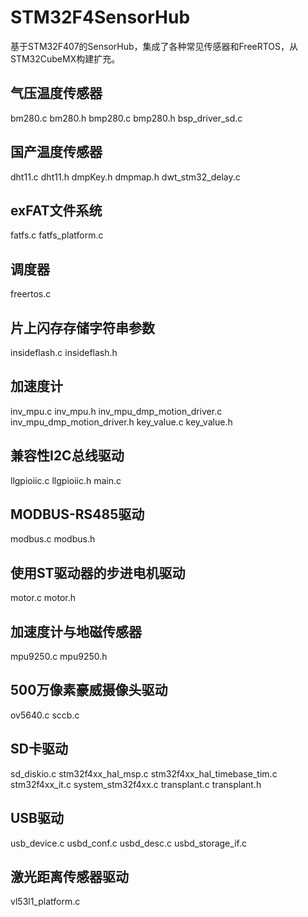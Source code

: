 # STM32F4SensorHub
基于STM32F407的SensorHub，集成了各种常见传感器和FreeRTOS，从STM32CubeMX构建扩充。

## 气压温度传感器
bm280.c
bm280.h
bmp280.c
bmp280.h
bsp_driver_sd.c
## 国产温度传感器
dht11.c
dht11.h
dmpKey.h
dmpmap.h
dwt_stm32_delay.c
## exFAT文件系统
fatfs.c
fatfs_platform.c
## 调度器
freertos.c
## 片上闪存存储字符串参数
insideflash.c
insideflash.h
## 加速度计
inv_mpu.c
inv_mpu.h
inv_mpu_dmp_motion_driver.c
inv_mpu_dmp_motion_driver.h
key_value.c
key_value.h
## 兼容性I2C总线驱动
llgpioiic.c
llgpioiic.h
main.c
## MODBUS-RS485驱动
modbus.c
modbus.h
## 使用ST驱动器的步进电机驱动
motor.c
motor.h
## 加速度计与地磁传感器
mpu9250.c
mpu9250.h
## 500万像素豪威摄像头驱动
ov5640.c
sccb.c
## SD卡驱动
sd_diskio.c
stm32f4xx_hal_msp.c
stm32f4xx_hal_timebase_tim.c
stm32f4xx_it.c
system_stm32f4xx.c
transplant.c
transplant.h
## USB驱动
usb_device.c
usbd_conf.c
usbd_desc.c
usbd_storage_if.c
## 激光距离传感器驱动
vl53l1_platform.c 
